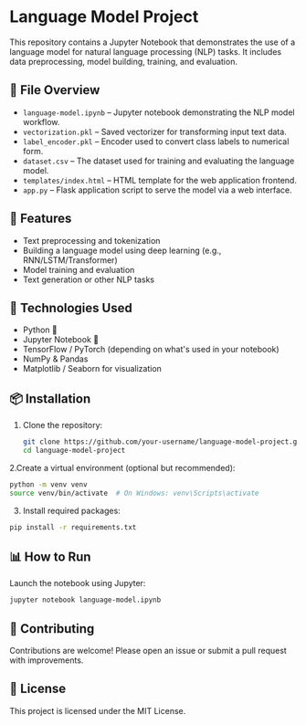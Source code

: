 # Language Model Project

This repository contains a Jupyter Notebook that demonstrates the use of a language model for natural language processing (NLP) tasks. It includes data preprocessing, model building, training, and evaluation.

## 📁 File Overview

- `language-model.ipynb` – Jupyter notebook demonstrating the NLP model workflow.
- `vectorization.pkl` – Saved vectorizer for transforming input text data.
- `label_encoder.pkl` – Encoder used to convert class labels to numerical form.
- `dataset.csv` – The dataset used for training and evaluating the language model.
- `templates/index.html` – HTML template for the web application frontend.
- `app.py` – Flask application script to serve the model via a web interface.


## 🚀 Features

- Text preprocessing and tokenization
- Building a language model using deep learning (e.g., RNN/LSTM/Transformer)
- Model training and evaluation
- Text generation or other NLP tasks

## 🧰 Technologies Used 

- Python 🐍
- Jupyter Notebook 📓
- TensorFlow / PyTorch (depending on what's used in your notebook)
- NumPy & Pandas
- Matplotlib / Seaborn for visualization

## 📦 Installation

1. Clone the repository:
   ```bash
   git clone https://github.com/your-username/language-model-project.git
   cd language-model-project
2.Create a virtual environment (optional but recommended):
```bash
python -m venv venv
source venv/bin/activate  # On Windows: venv\Scripts\activate
```
3. Install required packages:

```bash
pip install -r requirements.txt
```
## 📊 How to Run

Launch the notebook using Jupyter:

```bash
jupyter notebook language-model.ipynb
```
## 🤝 Contributing

Contributions are welcome! Please open an issue or submit a pull request with improvements.

## 📜 License

This project is licensed under the MIT License.
